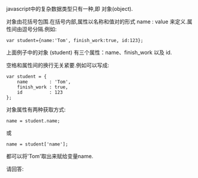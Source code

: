 javascript中的复杂数据类型只有一种,即 对象(object).

对象由花括号包围.在括号内部,属性以名称和值对的形式  name : value  来定义.属性间由逗号分隔.例如:

    var student={name:'Tom', finish_work:true, id:123};

上面例子中的对象 (student) 有三个属性：name、finish_work 以及 id.

空格和属性间的换行无关紧要.例如可以写成:

    var student = {
        name        : 'Tom',
        finish_work : true,
        id          : 123
    };

对象属性有两种获取方式:

    name = student.name;

或

    name = student['name'];

都可以将'Tom'取出来赋给变量name.

请回答:
